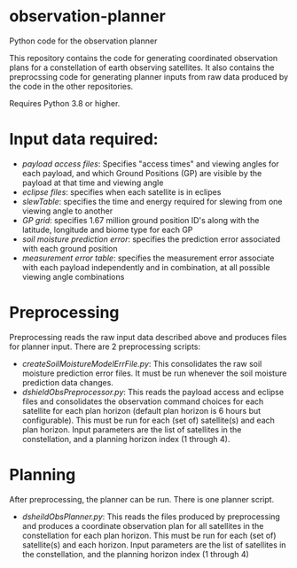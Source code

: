 # observation-planner
Python code for the observation planner

This repository contains the code for generating coordinated observation plans for a constellation of earth observing satellites. It also contains the preprocssing code for generating planner inputs from raw data produced by the code in the other repositories.

Requires Python 3.8 or higher.

# Input data required:
* _payload access files_: Specifies "access times" and viewing angles for each payload, and which Ground Positions (GP) are visible by the payload at that time and viewing angle
* _eclipse files_: specifies when each satellite is in eclipes
* _slewTable_: specifies the time and energy required for slewing from one viewing angle to another
* _GP grid_: specifies 1.67 million ground position ID's along with the latitude, longitude and biome type for each GP
* _soil moisture prediction error_: specifies the prediction error associated with each ground position
* _measurement error table_: specifies the measurement error associate with each payload independently and in combination, at all possible viewing angle combinations

# Preprocessing
Preprocessing reads the raw input data described above and produces files for planner input. 
There are 2 preprocessing scripts:
* _createSoilMoistureModelErrFile.py_: This consolidates the raw soil moisture prediction error files. It must be run whenever the soil moisture prediction data changes.
* _dshieldObsPreprocessor.py_: This reads the payload access and eclipse files and consolidates the observation command choices for each satellite for each plan horizon (default plan horizon is 6 hours but configurable). This must be run for each (set of) satellite(s) and each plan horizon. Input parameters are the list of satellites in the constellation, and a planning horizon index (1 through 4). 

# Planning
After preprocessing, the planner can be run. There is one planner script.
* _dsheildObsPlanner.py_: This reads the files produced by preprocessing and produces a coordinate observation plan for all satellites in the constellation for each plan horizon. This must be run for each (set of) satellite(s) and each horizon. Input parameters are the list of satellites in the constellation, and the planning horizon index (1 through 4)
